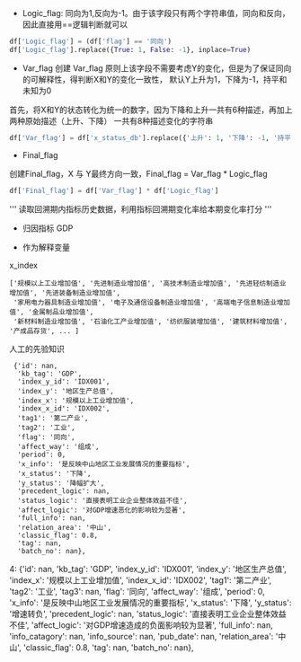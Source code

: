 


* Logic_flag: 同向为1,反向为-1。由于该字段只有两个字符串值，同向和反向，因此直接用==逻辑判断就可以

```python
df['Logic_flag'] = (df['flag'] == '同向')
df['Logic_flag'].replace({True: 1, False: -1}, inplace=True)
```


* Var_flag
创建 Var_flag 原则上该字段不需要考虑Y的变化，但是为了保证同向的可解释性，得判断X和Y的变化一致性，
默认Y上升为1，下降为-1，持平和未知为0

首先，将X和Y的状态转化为统一的数字，因为下降和上升一共有6种描述，再加上两种原始描述（上升、下降）
一共有8种描述变化的字符串


```python
df['Var_flag'] = df['x_status_db'].replace({'上升': 1, '下降': -1, '持平': 0, '未知': np.nan})
```

* Final_flag

创建Final_flag，X 与 Y最终方向一致，Final_flag = Var_flag * Logic_flag

```python
df['Final_flag'] = df['Var_flag'] * df['Logic_flag']
```

'''
读取回溯期内指标历史数据，利用指标回溯期变化率给本期变化率打分
'''


* 归因指标
GDP

* 作为解释变量

x_index
```
['规模以上工业增加值', '先进制造业增加值', '高技术制造业增加值', '先进轻纺制造业增加值', '先进装备制造业增加值',
 '家用电力器具制造业增加值', '电子及通信设备制造业增加值', '高端电子信息制造业增加值', '金属制品业增加值',
 '新材料制造业增加值', '石油化工产业增加值', '纺织服装增加值', '建筑材料增加值', '产成品存货', ... ]
```

人工的先验知识


``` 
 {'id': nan,
  'kb_tag': 'GDP',
  'index_y_id': 'IDX001',
  'index_y': '地区生产总值',
  'index_x': '规模以上工业增加值',
  'index_x_id': 'IDX002',
  'tag1': '第二产业',
  'tag2': '工业',
  'flag': '同向',
  'affect_way': '组成',
  'period': 0,
  'x_info': '是反映中山地区工业发展情况的重要指标',
  'x_status': '下降',
  'y_status': '降幅扩大',
  'precedent_logic': nan,
  'status_logic': '直接表明工业企业整体效益不佳',
  'affect_logic': '对GDP增速恶化的影响较为显著',
  'full_info': nan,
  'relation_area': '中山',
  'classic_flag': 0.8,
  'tag': nan,
  'batch_no': nan},
```

4: {'id': nan,
  'kb_tag': 'GDP',
  'index_y_id': 'IDX001',
  'index_y': '地区生产总值',
  'index_x': '规模以上工业增加值',
  'index_x_id': 'IDX002',
  'tag1': '第二产业',
  'tag2': '工业',
  'tag3': nan,
  'flag': '同向',
  'affect_way': '组成',
  'period': 0,
  'x_info': '是反映中山地区工业发展情况的重要指标',
  'x_status': '下降',
  'y_status': '增速转负',
  'precedent_logic': nan,
  'status_logic': '直接表明工业企业整体效益不佳',
  'affect_logic': '对GDP增速造成的负面影响较为显著',
  'full_info': nan,
  'info_catagory': nan,
  'info_source': nan,
  'pub_date': nan,
  'relation_area': '中山',
  'classic_flag': 0.8,
  'tag': nan,
  'batch_no': nan},